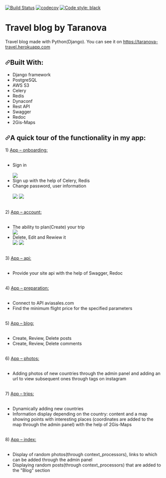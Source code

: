 [![Build Status](https://travis-ci.org/Anastasiya-Taranova/travel_blog_by_taranova.svg?branch=master)](https://travis-ci.org/Anastasiya-Taranova/travel_blog_by_taranova)
[![codecov](https://codecov.io/gh/Anastasiya-Taranova/travel_blog_by_taranova/branch/master/graph/badge.svg)](https://codecov.io/gh/Anastasiya-Taranova/travel_blog_by_taranova)
[![Code style: black](https://img.shields.io/badge/code%20style-black-000000.svg)](https://github.com/psf/black)

# Travel blog by Taranova
Travel blog made with Python(Django).
You can see it on https://taranova-travel.herokuapp.com
<h2><a id="user-content-built-with" class="anchor" aria-hidden="true" href="#built-with"><svg class="octicon octicon-link" viewBox="0 0 16 16" version="1.1" width="16" height="16" aria-hidden="true"><path fill-rule="evenodd" d="M7.775 3.275a.75.75 0 001.06 1.06l1.25-1.25a2 2 0 112.83 2.83l-2.5 2.5a2 2 0 01-2.83 0 .75.75 0 00-1.06 1.06 3.5 3.5 0 004.95 0l2.5-2.5a3.5 3.5 0 00-4.95-4.95l-1.25 1.25zm-4.69 9.64a2 2 0 010-2.83l2.5-2.5a2 2 0 012.83 0 .75.75 0 001.06-1.06 3.5 3.5 0 00-4.95 0l-2.5 2.5a3.5 3.5 0 004.95 4.95l1.25-1.25a.75.75 0 00-1.06-1.06l-1.25 1.25a2 2 0 01-2.83 0z"></path></svg></a>Built With:</h2>
<ul>
<li> Django framework</li>
<li> PostgreSQL</li>
<li> AWS S3 </li>
<li> Celery</li>
 <li> Redis</li>
 <li> Dynaconf</li>
  <li> Rest API</li>
 <li> Swagger</li>
 <li> Redoc</li>
  <li> 2Gis-Maps</li>

</ul>
<h2><a id="user-content-built-with" class="anchor" aria-hidden="true" href="#built-with"><svg class="octicon octicon-link" viewBox="0 0 16 16" version="1.1" width="16" height="16" aria-hidden="true"><path fill-rule="evenodd" d="M7.775 3.275a.75.75 0 001.06 1.06l1.25-1.25a2 2 0 112.83 2.83l-2.5 2.5a2 2 0 01-2.83 0 .75.75 0 00-1.06 1.06 3.5 3.5 0 004.95 0l2.5-2.5a3.5 3.5 0 00-4.95-4.95l-1.25 1.25zm-4.69 9.64a2 2 0 010-2.83l2.5-2.5a2 2 0 012.83 0 .75.75 0 001.06-1.06 3.5 3.5 0 00-4.95 0l-2.5 2.5a3.5 3.5 0 004.95 4.95l1.25-1.25a.75.75 0 00-1.06-1.06l-1.25 1.25a2 2 0 01-2.83 0z"></path></svg></a>A quick tour of the functionality in my app:</h2>
1) <a href="https://github.com/Anastasiya-Taranova/travel_blog_by_taranova/tree/master/src/apps/onboarding"> App – onboarding: </a> <br><br>
<ul> 
<li> Sign in </li><br>
 <img src="https://travel-taranova.s3.us-east-1.amazonaws.com/login.png?response-content-disposition=inline&X-Amz-Security-Token=IQoJb3JpZ2luX2VjEKP%2F%2F%2F%2F%2F%2F%2F%2F%2F%2FwEaCmV1LW5vcnRoLTEiRzBFAiEAj81U4OXKmwvv8s9Hp5zY4W0jaZs6lgsC%2Fgw8pKHBEGYCIGskilayXqZJySy52rNh8YgdGzpZIAQARgGhBy3D6EpMKs0CCLz%2F%2F%2F%2F%2F%2F%2F%2F%2F%2FwEQABoMMDgwNTE1NTY3OTk2IgzopUOjYDmVXZ%2Bjg18qoQLWgjzfAlHgaQsc%2BjdBc6iMpa0dEFsTkfwy4PjLvAq6MCBDHurKxstGFHC8R7HjcjQKTZ8vgf4duGT0VG%2BASn5J%2FL6oia3qNKHPxwdl1kba%2B2pkvszouHDtcpYzv9Kg4NzwPkaPJ9IK4TmtqxQcv1dlg4mxrJMTCJMzL7a0KAnUjj1dMehyxHUo9NiilfxsKtK81k6jq%2B1qqs9rWJoMEcyiHEtTwWH2XM%2Be0OpBjpsgyVnJmNYlzHtyYNqVencyLQEJpPd8VcJYdLPEdjUqJBujqyt0mS%2FmFcsFXdsfp8XiHycnQzk4Xhd4BpvjejExR%2FOU9RIZfGmiC9JRko7DofJJuPCdH%2BsaHO%2FiZDpFDwzPIlkS0OC97pSi%2Bn4o5RodIAtcMKL%2BsfsFOrACkp9mMIebN6405rzueuoIkypP2%2BAcNdIQZdPljTpBY%2BIcV1YTBD79t%2Fme8grA5bEYAiPbSnnm9kkzYV5kGJmDWmFSH4jljCjjNqMetVXqKHrQx%2Bj8e82lK1cMx3uVFCD06BLkyIkuOSm4czS6hfDP4hHFz2lZwquSkcJIvqFFdrW3hVh5Nwy71PKYHrT9hqkBbhGG6lgOpJfYETNdOGsEgulAiF%2BtONQjfJDB9e5ZzlPrxfu8sQvzN0fJSx1ECaEvbSJe9zzGseSnSegI%2FTfd%2BXG2rviq9r9a%2FjAdkr%2Fg2EQA0ngr8KXFp7gO03x%2FTmdDHlQQxmIhFzHuk9OVzB2Eub8YsMzZMq%2FSESRb1MixtEikCM4%2BipHrzBOjWpvdenyjQbtX6ryZvDHNjpYXkAWXQA%3D%3D&X-Amz-Algorithm=AWS4-HMAC-SHA256&X-Amz-Date=20200924T180303Z&X-Amz-SignedHeaders=host&X-Amz-Expires=300&X-Amz-Credential=ASIARFPY2CF6ONINBQNS%2F20200924%2Fus-east-1%2Fs3%2Faws4_request&X-Amz-Signature=455861b3403652fa5ae98afec5dd50ae22f4c28c7cc82596ab5371cf6ce44f38"/>
<li> Sign up with the help of Celery, Redis </li>
<li> Change password, user information </li><br>
 <img src="https://travel-taranova.s3.us-east-1.amazonaws.com/change_password.png?response-content-disposition=inline&X-Amz-Security-Token=IQoJb3JpZ2luX2VjEKP%2F%2F%2F%2F%2F%2F%2F%2F%2F%2FwEaCmV1LW5vcnRoLTEiRzBFAiEAj81U4OXKmwvv8s9Hp5zY4W0jaZs6lgsC%2Fgw8pKHBEGYCIGskilayXqZJySy52rNh8YgdGzpZIAQARgGhBy3D6EpMKs0CCLz%2F%2F%2F%2F%2F%2F%2F%2F%2F%2FwEQABoMMDgwNTE1NTY3OTk2IgzopUOjYDmVXZ%2Bjg18qoQLWgjzfAlHgaQsc%2BjdBc6iMpa0dEFsTkfwy4PjLvAq6MCBDHurKxstGFHC8R7HjcjQKTZ8vgf4duGT0VG%2BASn5J%2FL6oia3qNKHPxwdl1kba%2B2pkvszouHDtcpYzv9Kg4NzwPkaPJ9IK4TmtqxQcv1dlg4mxrJMTCJMzL7a0KAnUjj1dMehyxHUo9NiilfxsKtK81k6jq%2B1qqs9rWJoMEcyiHEtTwWH2XM%2Be0OpBjpsgyVnJmNYlzHtyYNqVencyLQEJpPd8VcJYdLPEdjUqJBujqyt0mS%2FmFcsFXdsfp8XiHycnQzk4Xhd4BpvjejExR%2FOU9RIZfGmiC9JRko7DofJJuPCdH%2BsaHO%2FiZDpFDwzPIlkS0OC97pSi%2Bn4o5RodIAtcMKL%2BsfsFOrACkp9mMIebN6405rzueuoIkypP2%2BAcNdIQZdPljTpBY%2BIcV1YTBD79t%2Fme8grA5bEYAiPbSnnm9kkzYV5kGJmDWmFSH4jljCjjNqMetVXqKHrQx%2Bj8e82lK1cMx3uVFCD06BLkyIkuOSm4czS6hfDP4hHFz2lZwquSkcJIvqFFdrW3hVh5Nwy71PKYHrT9hqkBbhGG6lgOpJfYETNdOGsEgulAiF%2BtONQjfJDB9e5ZzlPrxfu8sQvzN0fJSx1ECaEvbSJe9zzGseSnSegI%2FTfd%2BXG2rviq9r9a%2FjAdkr%2Fg2EQA0ngr8KXFp7gO03x%2FTmdDHlQQxmIhFzHuk9OVzB2Eub8YsMzZMq%2FSESRb1MixtEikCM4%2BipHrzBOjWpvdenyjQbtX6ryZvDHNjpYXkAWXQA%3D%3D&X-Amz-Algorithm=AWS4-HMAC-SHA256&X-Amz-Date=20200924T180410Z&X-Amz-SignedHeaders=host&X-Amz-Expires=300&X-Amz-Credential=ASIARFPY2CF6ONINBQNS%2F20200924%2Fus-east-1%2Fs3%2Faws4_request&X-Amz-Signature=b48540beca8e9293e593bb10268904ef443dfae2382a7c77487050f2f2208d9d"/>
 <img src="https://travel-taranova.s3.us-east-1.amazonaws.com/edit_profile.png?response-content-disposition=inline&X-Amz-Security-Token=IQoJb3JpZ2luX2VjEKP%2F%2F%2F%2F%2F%2F%2F%2F%2F%2FwEaCmV1LW5vcnRoLTEiRzBFAiEAj81U4OXKmwvv8s9Hp5zY4W0jaZs6lgsC%2Fgw8pKHBEGYCIGskilayXqZJySy52rNh8YgdGzpZIAQARgGhBy3D6EpMKs0CCLz%2F%2F%2F%2F%2F%2F%2F%2F%2F%2FwEQABoMMDgwNTE1NTY3OTk2IgzopUOjYDmVXZ%2Bjg18qoQLWgjzfAlHgaQsc%2BjdBc6iMpa0dEFsTkfwy4PjLvAq6MCBDHurKxstGFHC8R7HjcjQKTZ8vgf4duGT0VG%2BASn5J%2FL6oia3qNKHPxwdl1kba%2B2pkvszouHDtcpYzv9Kg4NzwPkaPJ9IK4TmtqxQcv1dlg4mxrJMTCJMzL7a0KAnUjj1dMehyxHUo9NiilfxsKtK81k6jq%2B1qqs9rWJoMEcyiHEtTwWH2XM%2Be0OpBjpsgyVnJmNYlzHtyYNqVencyLQEJpPd8VcJYdLPEdjUqJBujqyt0mS%2FmFcsFXdsfp8XiHycnQzk4Xhd4BpvjejExR%2FOU9RIZfGmiC9JRko7DofJJuPCdH%2BsaHO%2FiZDpFDwzPIlkS0OC97pSi%2Bn4o5RodIAtcMKL%2BsfsFOrACkp9mMIebN6405rzueuoIkypP2%2BAcNdIQZdPljTpBY%2BIcV1YTBD79t%2Fme8grA5bEYAiPbSnnm9kkzYV5kGJmDWmFSH4jljCjjNqMetVXqKHrQx%2Bj8e82lK1cMx3uVFCD06BLkyIkuOSm4czS6hfDP4hHFz2lZwquSkcJIvqFFdrW3hVh5Nwy71PKYHrT9hqkBbhGG6lgOpJfYETNdOGsEgulAiF%2BtONQjfJDB9e5ZzlPrxfu8sQvzN0fJSx1ECaEvbSJe9zzGseSnSegI%2FTfd%2BXG2rviq9r9a%2FjAdkr%2Fg2EQA0ngr8KXFp7gO03x%2FTmdDHlQQxmIhFzHuk9OVzB2Eub8YsMzZMq%2FSESRb1MixtEikCM4%2BipHrzBOjWpvdenyjQbtX6ryZvDHNjpYXkAWXQA%3D%3D&X-Amz-Algorithm=AWS4-HMAC-SHA256&X-Amz-Date=20200924T180853Z&X-Amz-SignedHeaders=host&X-Amz-Expires=300&X-Amz-Credential=ASIARFPY2CF6ONINBQNS%2F20200924%2Fus-east-1%2Fs3%2Faws4_request&X-Amz-Signature=2fecf98c93d1cfa0a00088832dd07069d8fcaeba6f64712ad52a81dc94d35af3"/>
 <br>
 </ul><br>
2) <a href="https://github.com/Anastasiya-Taranova/travel_blog_by_taranova/tree/master/src/apps/account"> App – account: </a><br><br>
<ul> 
<li> The ability to plan(Create) your trip </li>
 <img src="https://travel-taranova.s3.us-east-1.amazonaws.com/new_trip.png?response-content-disposition=inline&X-Amz-Security-Token=IQoJb3JpZ2luX2VjEKP%2F%2F%2F%2F%2F%2F%2F%2F%2F%2FwEaCmV1LW5vcnRoLTEiRzBFAiEAj81U4OXKmwvv8s9Hp5zY4W0jaZs6lgsC%2Fgw8pKHBEGYCIGskilayXqZJySy52rNh8YgdGzpZIAQARgGhBy3D6EpMKs0CCLz%2F%2F%2F%2F%2F%2F%2F%2F%2F%2FwEQABoMMDgwNTE1NTY3OTk2IgzopUOjYDmVXZ%2Bjg18qoQLWgjzfAlHgaQsc%2BjdBc6iMpa0dEFsTkfwy4PjLvAq6MCBDHurKxstGFHC8R7HjcjQKTZ8vgf4duGT0VG%2BASn5J%2FL6oia3qNKHPxwdl1kba%2B2pkvszouHDtcpYzv9Kg4NzwPkaPJ9IK4TmtqxQcv1dlg4mxrJMTCJMzL7a0KAnUjj1dMehyxHUo9NiilfxsKtK81k6jq%2B1qqs9rWJoMEcyiHEtTwWH2XM%2Be0OpBjpsgyVnJmNYlzHtyYNqVencyLQEJpPd8VcJYdLPEdjUqJBujqyt0mS%2FmFcsFXdsfp8XiHycnQzk4Xhd4BpvjejExR%2FOU9RIZfGmiC9JRko7DofJJuPCdH%2BsaHO%2FiZDpFDwzPIlkS0OC97pSi%2Bn4o5RodIAtcMKL%2BsfsFOrACkp9mMIebN6405rzueuoIkypP2%2BAcNdIQZdPljTpBY%2BIcV1YTBD79t%2Fme8grA5bEYAiPbSnnm9kkzYV5kGJmDWmFSH4jljCjjNqMetVXqKHrQx%2Bj8e82lK1cMx3uVFCD06BLkyIkuOSm4czS6hfDP4hHFz2lZwquSkcJIvqFFdrW3hVh5Nwy71PKYHrT9hqkBbhGG6lgOpJfYETNdOGsEgulAiF%2BtONQjfJDB9e5ZzlPrxfu8sQvzN0fJSx1ECaEvbSJe9zzGseSnSegI%2FTfd%2BXG2rviq9r9a%2FjAdkr%2Fg2EQA0ngr8KXFp7gO03x%2FTmdDHlQQxmIhFzHuk9OVzB2Eub8YsMzZMq%2FSESRb1MixtEikCM4%2BipHrzBOjWpvdenyjQbtX6ryZvDHNjpYXkAWXQA%3D%3D&X-Amz-Algorithm=AWS4-HMAC-SHA256&X-Amz-Date=20200924T180618Z&X-Amz-SignedHeaders=host&X-Amz-Expires=300&X-Amz-Credential=ASIARFPY2CF6ONINBQNS%2F20200924%2Fus-east-1%2Fs3%2Faws4_request&X-Amz-Signature=10865b9bcc6ae8fe68103bd428fb49407902cb3a93b629c4f196307778842695"/>
<li> Delete, Edit and Rewiew it </li>
 <img src="https://travel-taranova.s3.us-east-1.amazonaws.com/review_trip.png?response-content-disposition=inline&X-Amz-Security-Token=IQoJb3JpZ2luX2VjEKP%2F%2F%2F%2F%2F%2F%2F%2F%2F%2FwEaCmV1LW5vcnRoLTEiRzBFAiEAj81U4OXKmwvv8s9Hp5zY4W0jaZs6lgsC%2Fgw8pKHBEGYCIGskilayXqZJySy52rNh8YgdGzpZIAQARgGhBy3D6EpMKs0CCLz%2F%2F%2F%2F%2F%2F%2F%2F%2F%2FwEQABoMMDgwNTE1NTY3OTk2IgzopUOjYDmVXZ%2Bjg18qoQLWgjzfAlHgaQsc%2BjdBc6iMpa0dEFsTkfwy4PjLvAq6MCBDHurKxstGFHC8R7HjcjQKTZ8vgf4duGT0VG%2BASn5J%2FL6oia3qNKHPxwdl1kba%2B2pkvszouHDtcpYzv9Kg4NzwPkaPJ9IK4TmtqxQcv1dlg4mxrJMTCJMzL7a0KAnUjj1dMehyxHUo9NiilfxsKtK81k6jq%2B1qqs9rWJoMEcyiHEtTwWH2XM%2Be0OpBjpsgyVnJmNYlzHtyYNqVencyLQEJpPd8VcJYdLPEdjUqJBujqyt0mS%2FmFcsFXdsfp8XiHycnQzk4Xhd4BpvjejExR%2FOU9RIZfGmiC9JRko7DofJJuPCdH%2BsaHO%2FiZDpFDwzPIlkS0OC97pSi%2Bn4o5RodIAtcMKL%2BsfsFOrACkp9mMIebN6405rzueuoIkypP2%2BAcNdIQZdPljTpBY%2BIcV1YTBD79t%2Fme8grA5bEYAiPbSnnm9kkzYV5kGJmDWmFSH4jljCjjNqMetVXqKHrQx%2Bj8e82lK1cMx3uVFCD06BLkyIkuOSm4czS6hfDP4hHFz2lZwquSkcJIvqFFdrW3hVh5Nwy71PKYHrT9hqkBbhGG6lgOpJfYETNdOGsEgulAiF%2BtONQjfJDB9e5ZzlPrxfu8sQvzN0fJSx1ECaEvbSJe9zzGseSnSegI%2FTfd%2BXG2rviq9r9a%2FjAdkr%2Fg2EQA0ngr8KXFp7gO03x%2FTmdDHlQQxmIhFzHuk9OVzB2Eub8YsMzZMq%2FSESRb1MixtEikCM4%2BipHrzBOjWpvdenyjQbtX6ryZvDHNjpYXkAWXQA%3D%3D&X-Amz-Algorithm=AWS4-HMAC-SHA256&X-Amz-Date=20200924T180719Z&X-Amz-SignedHeaders=host&X-Amz-Expires=300&X-Amz-Credential=ASIARFPY2CF6ONINBQNS%2F20200924%2Fus-east-1%2Fs3%2Faws4_request&X-Amz-Signature=bf7b561cebbdbf71ad0a09f94e4468c30c5c7b6cef65916b007cbab3de09a8e0"/>
 <img src="https://travel-taranova.s3.amazonaws.com/all_trips.png"/>
 <img src=""/>
 <img src=""/>
 <img src=""/>
 </ul><br>
3) <a href="https://github.com/Anastasiya-Taranova/travel_blog_by_taranova/tree/master/src/apps/api"> App – api: </a><br><br>
<ul><li> Provide your site api with the help of Swagger, Redoc </li>
 </ul><br>
4) <a href="https://github.com/Anastasiya-Taranova/travel_blog_by_taranova/tree/master/src/apps/preparation"> App – preparation: </a><br><br>
<ul>
<li> Connect to API aviasales.com </li>
<li> Find the minimum flight price for the specified parameters </li>
 </ul><br>
5) <a href="https://github.com/Anastasiya-Taranova/travel_blog_by_taranova/tree/master/src/apps/blog"> App – blog: </a><br><br>
<ul>
<li> Create, Review, Delete posts </li>
<li> Create, Review, Delete comments </li>
 </ul><br>
6) <a href="https://github.com/Anastasiya-Taranova/travel_blog_by_taranova/tree/master/src/apps/photos"> App – photos: </a><br><br>
<ul>
<li> Adding photos of new countries through the admin panel and adding an url to view subsequent ones through tags on instagram </li> </ul><br>
7) <a href="https://github.com/Anastasiya-Taranova/travel_blog_by_taranova/tree/master/src/apps/trips"> App – trips: </a><br><br>
<ul> <li> Dynamically adding new countries</li>
<li> Information display depending on the country: content and a map showing points with interesting places (coordinates are added to the map through the admin panel) with the help of 2Gis-Maps</li></ul><br>
8) <a href="https://github.com/Anastasiya-Taranova/travel_blog_by_taranova/tree/master/src/apps/index"> App – index: </a><br><br>
<ul> <li>Display of random photos(through context_processors), links to which can be added through the admin panel</li>
<li> Displaying random posts(through context_processors) that are added to the "Blog" section</li></ul><br>



